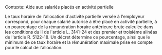 Contexte: Aide aux salariés placés en activité partielle

Le taux horaire de l'allocation d'activité partielle versée à l'employeur correspond, pour chaque salarié autorisé à être placé en activité partielle, à un pourcentage de la rémunération horaire antérieure brute calculée dans les conditions du II de l'article L. 3141-24 et des premier et troisième alinéas de l'article R. 5122-18. Un décret détermine ce pourcentage, ainsi que le minimum de ce taux horaire et la rémunération maximale prise en compte pour le calcul de l'allocation.